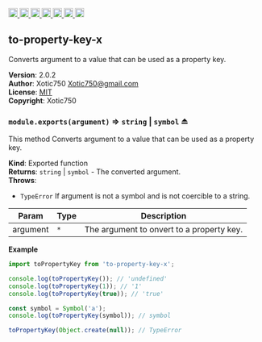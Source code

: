 <a
  href="https://travis-ci.org/Xotic750/to-property-key-x"
  title="Travis status">
<img
  src="https://travis-ci.org/Xotic750/to-property-key-x.svg?branch=master"
  alt="Travis status" height="18">
</a>
<a
  href="https://david-dm.org/Xotic750/to-property-key-x"
  title="Dependency status">
<img src="https://david-dm.org/Xotic750/to-property-key-x/status.svg"
  alt="Dependency status" height="18"/>
</a>
<a
  href="https://david-dm.org/Xotic750/to-property-key-x?type=dev"
  title="devDependency status">
<img src="https://david-dm.org/Xotic750/to-property-key-x/dev-status.svg"
  alt="devDependency status" height="18"/>
</a>
<a
  href="https://badge.fury.io/js/to-property-key-x"
  title="npm version">
<img src="https://badge.fury.io/js/to-property-key-x.svg"
  alt="npm version" height="18">
</a>
<a
  href="https://www.jsdelivr.com/package/npm/to-property-key-x"
  title="jsDelivr hits">
<img src="https://data.jsdelivr.com/v1/package/npm/to-property-key-x/badge?style=rounded"
  alt="jsDelivr hits" height="18">
</a>
<a
  href="https://bettercodehub.com/results/Xotic750/to-property-key-x"
  title="bettercodehub score">
<img src="https://bettercodehub.com/edge/badge/Xotic750/to-property-key-x?branch=master"
  alt="bettercodehub score" height="18">
</a>
<a
  href="https://coveralls.io/github/Xotic750/to-property-key-x?branch=master"
  title="Coverage Status">
<img src="https://coveralls.io/repos/github/Xotic750/to-property-key-x/badge.svg?branch=master"
  alt="Coverage Status" height="18">
</a>

<a name="module_to-property-key-x"></a>

## to-property-key-x

Converts argument to a value that can be used as a property key.

**Version**: 2.0.2  
**Author**: Xotic750 <Xotic750@gmail.com>  
**License**: [MIT](https://opensource.org/licenses/MIT)  
**Copyright**: Xotic750  
<a name="exp_module_to-property-key-x--module.exports"></a>

### `module.exports(argument)` ⇒ <code>string</code> \| <code>symbol</code> ⏏

This method Converts argument to a value that can be used as a property key.

**Kind**: Exported function  
**Returns**: <code>string</code> \| <code>symbol</code> - The converted argument.  
**Throws**:

- <code>TypeError</code> If argument is not a symbol and is not coercible to a string.

| Param    | Type            | Description                               |
| -------- | --------------- | ----------------------------------------- |
| argument | <code>\*</code> | The argument to onvert to a property key. |

**Example**

```js
import toPropertyKey from 'to-property-key-x';

console.log(toPropertyKey()); // 'undefined'
console.log(toPropertyKey(1)); // '1'
console.log(toPropertyKey(true)); // 'true'

const symbol = Symbol('a');
console.log(toPropertyKey(symbol)); // symbol

toPropertyKey(Object.create(null)); // TypeError
```
